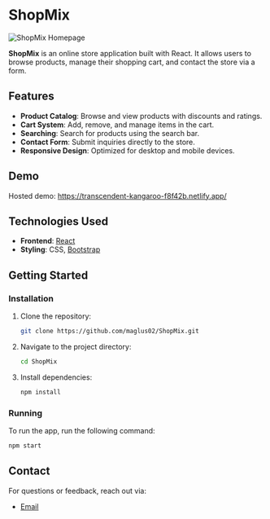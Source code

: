 # ShopMix

![ShopMix Homepage](https://i.imgur.com/HQvNHoN.png)

**ShopMix** is an online store application built with React. It allows users to browse products, manage their shopping cart, and contact the store via a form.

## Features

- **Product Catalog**: Browse and view products with discounts and ratings.
- **Cart System**: Add, remove, and manage items in the cart.
- **Searching**: Search for products using the search bar.
- **Contact Form**: Submit inquiries directly to the store.
- **Responsive Design**: Optimized for desktop and mobile devices.

## Demo
Hosted demo: https://transcendent-kangaroo-f8f42b.netlify.app/

## Technologies Used

- **Frontend**: [React](https://reactjs.org/)
- **Styling**: CSS, [Bootstrap](https://getbootstrap.com)

## Getting Started

### Installation

1. Clone the repository:
   ```bash
   git clone https://github.com/maglus02/ShopMix.git
   ```
2. Navigate to the project directory:
   ```bash
   cd ShopMix
   ```
3. Install dependencies:
   ```bash
   npm install
   ```

### Running

To run the app, run the following command:
```bash
npm start
```

## Contact

For questions or feedback, reach out via:
- [Email](mailto:contact@mase.addy.io)
